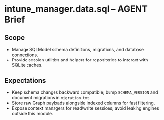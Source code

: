 # intune_manager.data.sql – AGENT Brief

## Scope
- Manage SQLModel schema definitions, migrations, and database connections.
- Provide session utilities and helpers for repositories to interact with SQLite caches.

## Expectations
- Keep schema changes backward compatible; bump `SCHEMA_VERSION` and document migrations in `migration.txt`.
- Store raw Graph payloads alongside indexed columns for fast filtering.
- Expose context managers for read/write sessions; avoid leaking engines outside this module.
